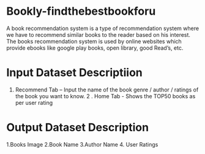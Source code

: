 # Bookly-findthebestbookforu

A book recommendation system is a type of recommendation system where we have to recommend similar books to the reader based on his interest. The books recommendation system is used by online websites which provide ebooks like google play books, open library, good Read’s, etc.

# Input Dataset Descriptiion
1. Recommend Tab – Input the name of the book genre / author / ratings of the book you want to know.
2 . Home Tab -  Shows the TOP50 books as per user rating 
# Output Dataset Description 
1.Books Image 
2.Book Name 
3.Author Name 
4. User Ratings 

